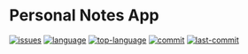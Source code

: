 # Personal Notes App
[![issues](https://img.shields.io/github/issues/rizrmdhn/notes-app-react)](https://github.com/rizrmdhn/notes-app-react/issues)
[![language](https://img.shields.io/github/languages/count/rizrmdhn/notes-app-react)](https://github.com/rizrmdhn/notes-app-react/search?l=javascript)
[![top-language](https://img.shields.io/github/languages/top/rizrmdhn/notes-app-react)](https://github.com/rizrmdhn/notes-app-react/search?l=javascript)
[![commit](https://img.shields.io/github/commit-activity/m/rizrmdhn/notes-app-react)](https://github.com/rizrmdhn/notes-app-react/commits/main)
[![last-commit](https://img.shields.io/github/last-commit/rizrmdhn/notes-app-react)](https://github.com/rizrmdhn/notes-app-react/commits/main)
